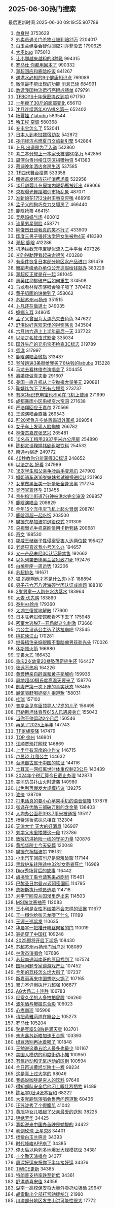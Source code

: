## 2025-06-30热门搜索 
最后更新时间 2025-06-30 09:19:55.907789 
1. [单身税](https://s.weibo.com/weibo?q=%E5%8D%95%E8%BA%AB%E7%A8%8E&t=31&band_rank=1&Refer=top) 3753629
1. [外卖员遇关门杀物业被判赔21万](https://s.weibo.com/weibo?q=%23%E5%A4%96%E5%8D%96%E5%91%98%E9%81%87%E5%85%B3%E9%97%A8%E6%9D%80%E7%89%A9%E4%B8%9A%E8%A2%AB%E5%88%A4%E8%B5%9421%E4%B8%87%23&t=31&band_rank=1&Refer=top) 2204017
1. [白玉兰组委会疑似回应刘亦菲没去](https://s.weibo.com/weibo?q=%23%E7%99%BD%E7%8E%89%E5%85%B0%E7%BB%84%E5%A7%94%E4%BC%9A%E7%96%91%E4%BC%BC%E5%9B%9E%E5%BA%94%E5%88%98%E4%BA%A6%E8%8F%B2%E6%B2%A1%E5%8E%BB%23&t=31&band_rank=1&Refer=top) 1790625
1. [大麦bug](https://s.weibo.com/weibo?q=%E5%A4%A7%E9%BA%A6bug&t=31&band_rank=1&Refer=top) 1175010
1. [让小腿越来越粗的3种鞋](https://s.weibo.com/weibo?q=%23%E8%AE%A9%E5%B0%8F%E8%85%BF%E8%B6%8A%E6%9D%A5%E8%B6%8A%E7%B2%97%E7%9A%843%E7%A7%8D%E9%9E%8B%23&t=31&band_rank=2&Refer=top) 994315
1. [罗马仕 你都用回本了](https://s.weibo.com/weibo?q=%E7%BD%97%E9%A9%AC%E4%BB%95%20%E4%BD%A0%E9%83%BD%E7%94%A8%E5%9B%9E%E6%9C%AC%E4%BA%86&t=31&band_rank=2&Refer=top) 990332
1. [邓超回应和鹿晗吃饭](https://s.weibo.com/weibo?q=%23%E9%82%93%E8%B6%85%E5%9B%9E%E5%BA%94%E5%92%8C%E9%B9%BF%E6%99%97%E5%90%83%E9%A5%AD%23&t=31&band_rank=2&Refer=top) 841267
1. [遇洪水必知的9个健康知识点](https://s.weibo.com/weibo?q=%23%E9%81%87%E6%B4%AA%E6%B0%B4%E5%BF%85%E7%9F%A5%E7%9A%849%E4%B8%AA%E5%81%A5%E5%BA%B7%E7%9F%A5%E8%AF%86%E7%82%B9%23&t=31&band_rank=3&Refer=top) 769089
1. [微信最不能出现的功能 消息已读](https://s.weibo.com/weibo?q=%E5%BE%AE%E4%BF%A1%E6%9C%80%E4%B8%8D%E8%83%BD%E5%87%BA%E7%8E%B0%E7%9A%84%E5%8A%9F%E8%83%BD%20%E6%B6%88%E6%81%AF%E5%B7%B2%E8%AF%BB&t=31&band_rank=4&Refer=top) 684991
1. [数读我国物流运行亮眼成绩单](https://s.weibo.com/weibo?q=%23%E6%95%B0%E8%AF%BB%E6%88%91%E5%9B%BD%E7%89%A9%E6%B5%81%E8%BF%90%E8%A1%8C%E4%BA%AE%E7%9C%BC%E6%88%90%E7%BB%A9%E5%8D%95%23&t=31&band_rank=3&Refer=top) 679791
1. [TFBOYS十年保密协议到期](https://s.weibo.com/weibo?q=TFBOYS%E5%8D%81%E5%B9%B4%E4%BF%9D%E5%AF%86%E5%8D%8F%E8%AE%AE%E5%88%B0%E6%9C%9F&t=31&band_rank=4&Refer=top) 671750
1. [一年瘦了30斤的面部变化](https://s.weibo.com/weibo?q=%E4%B8%80%E5%B9%B4%E7%98%A6%E4%BA%8630%E6%96%A4%E7%9A%84%E9%9D%A2%E9%83%A8%E5%8F%98%E5%8C%96&t=31&band_rank=5&Refer=top) 656113
1. [沈月连续两年AYA排名第一](https://s.weibo.com/weibo?q=%E6%B2%88%E6%9C%88%E8%BF%9E%E7%BB%AD%E4%B8%A4%E5%B9%B4AYA%E6%8E%92%E5%90%8D%E7%AC%AC%E4%B8%80&t=31&band_rank=5&Refer=top) 652402
1. [杨幂挂了labubu](https://s.weibo.com/weibo?q=%23%E6%9D%A8%E5%B9%82%E6%8C%82%E4%BA%86labubu%23&t=31&band_rank=7&Refer=top) 583544
1. [哈工程 空调](https://s.weibo.com/weibo?q=%E5%93%88%E5%B7%A5%E7%A8%8B%20%E7%A9%BA%E8%B0%83&t=31&band_rank=6&Refer=top) 580368
1. [充电宝怎么了](https://s.weibo.com/weibo?q=%23%E5%85%85%E7%94%B5%E5%AE%9D%E6%80%8E%E4%B9%88%E4%BA%86%23&t=31&band_rank=8&Refer=top) 552041
1. [日本人到老挝嫖宿幼女](https://s.weibo.com/weibo?q=%E6%97%A5%E6%9C%AC%E4%BA%BA%E5%88%B0%E8%80%81%E6%8C%9D%E5%AB%96%E5%AE%BF%E5%B9%BC%E5%A5%B3&t=31&band_rank=2&Refer=top) 542872
1. [夜间经济点燃夏日文旅新引擎](https://s.weibo.com/weibo?q=%23%E5%A4%9C%E9%97%B4%E7%BB%8F%E6%B5%8E%E7%82%B9%E7%87%83%E5%A4%8F%E6%97%A5%E6%96%87%E6%97%85%E6%96%B0%E5%BC%95%E6%93%8E%23&t=31&band_rank=3&Refer=top) 542864
1. [卜凡 出道是为了入道](https://s.weibo.com/weibo?q=%E5%8D%9C%E5%87%A1%20%E5%87%BA%E9%81%93%E6%98%AF%E4%B8%BA%E4%BA%86%E5%85%A5%E9%81%93&t=31&band_rank=4&Refer=top) 542860
1. [考二本分想上一本家长被骗80多万](https://s.weibo.com/weibo?q=%23%E8%80%83%E4%BA%8C%E6%9C%AC%E5%88%86%E6%83%B3%E4%B8%8A%E4%B8%80%E6%9C%AC%E5%AE%B6%E9%95%BF%E8%A2%AB%E9%AA%9780%E5%A4%9A%E4%B8%87%23&t=31&band_rank=5&Refer=top) 542856
1. [周深向贵州榕江灾区捐赠物资](https://s.weibo.com/weibo?q=%23%E5%91%A8%E6%B7%B1%E5%90%91%E8%B4%B5%E5%B7%9E%E6%A6%95%E6%B1%9F%E7%81%BE%E5%8C%BA%E6%8D%90%E8%B5%A0%E7%89%A9%E8%B5%84%23&t=31&band_rank=9&Refer=top) 541383
1. [蔡澜晚年酒店套房生活](https://s.weibo.com/weibo?q=%E8%94%A1%E6%BE%9C%E6%99%9A%E5%B9%B4%E9%85%92%E5%BA%97%E5%A5%97%E6%88%BF%E7%94%9F%E6%B4%BB&t=31&band_rank=7&Refer=top) 537585
1. [TF四代舞台投票](https://s.weibo.com/weibo?q=TF%E5%9B%9B%E4%BB%A3%E8%88%9E%E5%8F%B0%E6%8A%95%E7%A5%A8&t=31&band_rank=8&Refer=top) 533358
1. [解锁首发经济花样消费场景](https://s.weibo.com/weibo?q=%23%E8%A7%A3%E9%94%81%E9%A6%96%E5%8F%91%E7%BB%8F%E6%B5%8E%E8%8A%B1%E6%A0%B7%E6%B6%88%E8%B4%B9%E5%9C%BA%E6%99%AF%23&t=31&band_rank=3&Refer=top) 522956
1. [10月龄婴儿在展馆内喝奶瓶被赶出](https://s.weibo.com/weibo?q=%2310%E6%9C%88%E9%BE%84%E5%A9%B4%E5%84%BF%E5%9C%A8%E5%B1%95%E9%A6%86%E5%86%85%E5%96%9D%E5%A5%B6%E7%93%B6%E8%A2%AB%E8%B5%B6%E5%87%BA%23&t=31&band_rank=5&Refer=top) 499066
1. [央视曝光舞蹈培训市场乱象](https://s.weibo.com/weibo?q=%23%E5%A4%AE%E8%A7%86%E6%9B%9D%E5%85%89%E8%88%9E%E8%B9%88%E5%9F%B9%E8%AE%AD%E5%B8%82%E5%9C%BA%E4%B9%B1%E8%B1%A1%23&t=31&band_rank=10&Refer=top) 487071
1. [准新娘花1万2注射丰唇变歪嘴](https://s.weibo.com/weibo?q=%23%E5%87%86%E6%96%B0%E5%A8%98%E8%8A%B11%E4%B8%872%E6%B3%A8%E5%B0%84%E4%B8%B0%E5%94%87%E5%8F%98%E6%AD%AA%E5%98%B4%23&t=31&band_rank=10&Refer=top) 468919
1. [孟子义的狗巧克力又塌房了](https://s.weibo.com/weibo?q=%23%E5%AD%9F%E5%AD%90%E4%B9%89%E7%9A%84%E7%8B%97%E5%B7%A7%E5%85%8B%E5%8A%9B%E5%8F%88%E5%A1%8C%E6%88%BF%E4%BA%86%23&t=31&band_rank=11&Refer=top) 466440
1. [鹿晗抢票](https://s.weibo.com/weibo?q=%E9%B9%BF%E6%99%97%E6%8A%A2%E7%A5%A8&t=31&band_rank=12&Refer=top) 464151
1. [吴磊妈妈气场](https://s.weibo.com/weibo?q=%E5%90%B4%E7%A3%8A%E5%A6%88%E5%A6%88%E6%B0%94%E5%9C%BA&t=31&band_rank=13&Refer=top) 460012
1. [流量男星侧脸](https://s.weibo.com/weibo?q=%23%E6%B5%81%E9%87%8F%E7%94%B7%E6%98%9F%E4%BE%A7%E8%84%B8%23&t=31&band_rank=14&Refer=top) 458771
1. [柳俊烈丑谈我真的笑不行了](https://s.weibo.com/weibo?q=%23%E6%9F%B3%E4%BF%8A%E7%83%88%E4%B8%91%E8%B0%88%E6%88%91%E7%9C%9F%E7%9A%84%E7%AC%91%E4%B8%8D%E8%A1%8C%E4%BA%86%23&t=31&band_rank=12&Refer=top) 433909
1. [印度三男子强奸法学院女生被拘4天](https://s.weibo.com/weibo?q=%23%E5%8D%B0%E5%BA%A6%E4%B8%89%E7%94%B7%E5%AD%90%E5%BC%BA%E5%A5%B8%E6%B3%95%E5%AD%A6%E9%99%A2%E5%A5%B3%E7%94%9F%E8%A2%AB%E6%8B%984%E5%A4%A9%23&t=31&band_rank=13&Refer=top) 418390
1. [邓超 鹿晗](https://s.weibo.com/weibo?q=%E9%82%93%E8%B6%85%20%E9%B9%BF%E6%99%97&t=31&band_rank=7&Refer=top) 412286
1. [机场拦截充电宝疑似流入二手平台](https://s.weibo.com/weibo?q=%23%E6%9C%BA%E5%9C%BA%E6%8B%A6%E6%88%AA%E5%85%85%E7%94%B5%E5%AE%9D%E7%96%91%E4%BC%BC%E6%B5%81%E5%85%A5%E4%BA%8C%E6%89%8B%E5%B9%B3%E5%8F%B0%23&t=31&band_rank=8&Refer=top) 407326
1. [李昀锐助理看起来命很苦](https://s.weibo.com/weibo?q=%E6%9D%8E%E6%98%80%E9%94%90%E5%8A%A9%E7%90%86%E7%9C%8B%E8%B5%B7%E6%9D%A5%E5%91%BD%E5%BE%88%E8%8B%A6&t=31&band_rank=9&Refer=top) 403280
1. [有条件恢复日本部分地区水产品进口](https://s.weibo.com/weibo?q=%23%E6%9C%89%E6%9D%A1%E4%BB%B6%E6%81%A2%E5%A4%8D%E6%97%A5%E6%9C%AC%E9%83%A8%E5%88%86%E5%9C%B0%E5%8C%BA%E6%B0%B4%E4%BA%A7%E5%93%81%E8%BF%9B%E5%8F%A3%23&t=31&band_rank=14&Refer=top) 391479
1. [舞蹈考级承办单位公开造假给钱就办](https://s.weibo.com/weibo?q=%23%E8%88%9E%E8%B9%88%E8%80%83%E7%BA%A7%E6%89%BF%E5%8A%9E%E5%8D%95%E4%BD%8D%E5%85%AC%E5%BC%80%E9%80%A0%E5%81%87%E7%BB%99%E9%92%B1%E5%B0%B1%E5%8A%9E%23&t=31&band_rank=15&Refer=top) 383229
1. [邓超反正就是在一起](https://s.weibo.com/weibo?q=%23%E9%82%93%E8%B6%85%E5%8F%8D%E6%AD%A3%E5%B0%B1%E6%98%AF%E5%9C%A8%E4%B8%80%E8%B5%B7%23&t=31&band_rank=1&Refer=top) 381045
1. [惠英红抑郁破产后如何重生](https://s.weibo.com/weibo?q=%23%E6%83%A0%E8%8B%B1%E7%BA%A2%E6%8A%91%E9%83%81%E7%A0%B4%E4%BA%A7%E5%90%8E%E5%A6%82%E4%BD%95%E9%87%8D%E7%94%9F%23&t=31&band_rank=17&Refer=top) 374508
1. [马龙看林俊杰演唱会嗓子哑了](https://s.weibo.com/weibo?q=%23%E9%A9%AC%E9%BE%99%E7%9C%8B%E6%9E%97%E4%BF%8A%E6%9D%B0%E6%BC%94%E5%94%B1%E4%BC%9A%E5%97%93%E5%AD%90%E5%93%91%E4%BA%86%23&t=31&band_rank=18&Refer=top) 370402
1. [黄子韬画的饼做到了](https://s.weibo.com/weibo?q=%E9%BB%84%E5%AD%90%E9%9F%AC%E7%94%BB%E7%9A%84%E9%A5%BC%E5%81%9A%E5%88%B0%E4%BA%86&t=31&band_rank=10&Refer=top) 358062
1. [苏超苏州vs扬州](https://s.weibo.com/weibo?q=%23%E8%8B%8F%E8%B6%85%E8%8B%8F%E5%B7%9Evs%E6%89%AC%E5%B7%9E%23&t=31&band_rank=15&Refer=top) 351515
1. [卜凡还在做道士](https://s.weibo.com/weibo?q=%23%E5%8D%9C%E5%87%A1%E8%BF%98%E5%9C%A8%E5%81%9A%E9%81%93%E5%A3%AB%23&t=31&band_rank=16&Refer=top) 349035
1. [蟑螂入耳](https://s.weibo.com/weibo?q=%E8%9F%91%E8%9E%82%E5%85%A5%E8%80%B3&t=31&band_rank=11&Refer=top) 348615
1. [孟子义曾因为太漂亮失去角色](https://s.weibo.com/weibo?q=%23%E5%AD%9F%E5%AD%90%E4%B9%89%E6%9B%BE%E5%9B%A0%E4%B8%BA%E5%A4%AA%E6%BC%82%E4%BA%AE%E5%A4%B1%E5%8E%BB%E8%A7%92%E8%89%B2%23&t=31&band_rank=7&Refer=top) 347622
1. [舒淇说好喜欢宋佳的得奖感言](https://s.weibo.com/weibo?q=%23%E8%88%92%E6%B7%87%E8%AF%B4%E5%A5%BD%E5%96%9C%E6%AC%A2%E5%AE%8B%E4%BD%B3%E7%9A%84%E5%BE%97%E5%A5%96%E6%84%9F%E8%A8%80%23&t=31&band_rank=8&Refer=top) 343504
1. [六月初六遇上上半年最后一天](https://s.weibo.com/weibo?q=%23%E5%85%AD%E6%9C%88%E5%88%9D%E5%85%AD%E9%81%87%E4%B8%8A%E4%B8%8A%E5%8D%8A%E5%B9%B4%E6%9C%80%E5%90%8E%E4%B8%80%E5%A4%A9%23&t=31&band_rank=9&Refer=top) 337722
1. [以法之名蛀虫式影帝](https://s.weibo.com/weibo?q=%E4%BB%A5%E6%B3%95%E4%B9%8B%E5%90%8D%E8%9B%80%E8%99%AB%E5%BC%8F%E5%BD%B1%E5%B8%9D&t=31&band_rank=19&Refer=top) 335034
1. [国外生产的充电宝不检查3C标志](https://s.weibo.com/weibo?q=%23%E5%9B%BD%E5%A4%96%E7%94%9F%E4%BA%A7%E7%9A%84%E5%85%85%E7%94%B5%E5%AE%9D%E4%B8%8D%E6%A3%80%E6%9F%A53C%E6%A0%87%E5%BF%97%23&t=31&band_rank=10&Refer=top) 319789
1. [师洋](https://s.weibo.com/weibo?q=%E5%B8%88%E6%B4%8B&t=31&band_rank=11&Refer=top) 317997
1. [鹿晗演唱会微指](https://s.weibo.com/weibo?q=%23%E9%B9%BF%E6%99%97%E6%BC%94%E5%94%B1%E4%BC%9A%E5%BE%AE%E6%8C%87%23&t=31&band_rank=20&Refer=top) 313487
1. [爷爷跑遍3条街给我买了8块钱的labubu](https://s.weibo.com/weibo?q=%E7%88%B7%E7%88%B7%E8%B7%91%E9%81%8D3%E6%9D%A1%E8%A1%97%E7%BB%99%E6%88%91%E4%B9%B0%E4%BA%868%E5%9D%97%E9%92%B1%E7%9A%84labubu&t=31&band_rank=12&Refer=top) 313228
1. [马龙去看林俊杰演唱会了](https://s.weibo.com/weibo?q=%23%E9%A9%AC%E9%BE%99%E5%8E%BB%E7%9C%8B%E6%9E%97%E4%BF%8A%E6%9D%B0%E6%BC%94%E5%94%B1%E4%BC%9A%E4%BA%86%23&t=31&band_rank=17&Refer=top) 304455
1. [离婚夜做真夫妻](https://s.weibo.com/weibo?q=%E7%A6%BB%E5%A9%9A%E5%A4%9C%E5%81%9A%E7%9C%9F%E5%A4%AB%E5%A6%BB&t=31&band_rank=12&Refer=top) 291607
1. [美国一直升机从上空抛撒大量美元](https://s.weibo.com/weibo?q=%23%E7%BE%8E%E5%9B%BD%E4%B8%80%E7%9B%B4%E5%8D%87%E6%9C%BA%E4%BB%8E%E4%B8%8A%E7%A9%BA%E6%8A%9B%E6%92%92%E5%A4%A7%E9%87%8F%E7%BE%8E%E5%85%83%23&t=31&band_rank=13&Refer=top) 290891
1. [鞠婧祎包下了所有应援费](https://s.weibo.com/weibo?q=%23%E9%9E%A0%E5%A9%A7%E7%A5%8E%E5%8C%85%E4%B8%8B%E4%BA%86%E6%89%80%E6%9C%89%E5%BA%94%E6%8F%B4%E8%B4%B9%23&t=31&band_rank=14&Refer=top) 273737
1. [有3C标识充电宝也不可在飞机上使用](https://s.weibo.com/weibo?q=%23%E6%9C%893C%E6%A0%87%E8%AF%86%E5%85%85%E7%94%B5%E5%AE%9D%E4%B9%9F%E4%B8%8D%E5%8F%AF%E5%9C%A8%E9%A3%9E%E6%9C%BA%E4%B8%8A%E4%BD%BF%E7%94%A8%23&t=31&band_rank=15&Refer=top) 271999
1. [成都暴雨小区电梯变水帘洞](https://s.weibo.com/weibo?q=%23%E6%88%90%E9%83%BD%E6%9A%B4%E9%9B%A8%E5%B0%8F%E5%8C%BA%E7%94%B5%E6%A2%AF%E5%8F%98%E6%B0%B4%E5%B8%98%E6%B4%9E%23&t=31&band_rank=16&Refer=top) 271638
1. [严浩翔回应王嘉尔](https://s.weibo.com/weibo?q=%23%E4%B8%A5%E6%B5%A9%E7%BF%94%E5%9B%9E%E5%BA%94%E7%8E%8B%E5%98%89%E5%B0%94%23&t=31&band_rank=17&Refer=top) 270566
1. [王源演唱会直播](https://s.weibo.com/weibo?q=%E7%8E%8B%E6%BA%90%E6%BC%94%E5%94%B1%E4%BC%9A%E7%9B%B4%E6%92%AD&t=31&band_rank=19&Refer=top) 269543
1. [歼20紧急升空处置逼退外军机](https://s.weibo.com/weibo?q=%23%E6%AD%BC20%E7%B4%A7%E6%80%A5%E5%8D%87%E7%A9%BA%E5%A4%84%E7%BD%AE%E9%80%BC%E9%80%80%E5%A4%96%E5%86%9B%E6%9C%BA%23&t=31&band_rank=15&Refer=top) 269054
1. [女子车上发现人脸蜘蛛](https://s.weibo.com/weibo?q=%23%E5%A5%B3%E5%AD%90%E8%BD%A6%E4%B8%8A%E5%8F%91%E7%8E%B0%E4%BA%BA%E8%84%B8%E8%9C%98%E8%9B%9B%23&t=31&band_rank=21&Refer=top) 266782
1. [林俊杰嘉宾张艺兴](https://s.weibo.com/weibo?q=%23%E6%9E%97%E4%BF%8A%E6%9D%B0%E5%98%89%E5%AE%BE%E5%BC%A0%E8%89%BA%E5%85%B4%23&t=31&band_rank=23&Refer=top) 265481
1. [10名员工租用3937平米办公用房](https://s.weibo.com/weibo?q=%2310%E5%90%8D%E5%91%98%E5%B7%A5%E7%A7%9F%E7%94%A83937%E5%B9%B3%E7%B1%B3%E5%8A%9E%E5%85%AC%E7%94%A8%E6%88%BF%23&t=31&band_rank=18&Refer=top) 254890
1. [陈都灵请鞠婧祎剧组喝饮料](https://s.weibo.com/weibo?q=%E9%99%88%E9%83%BD%E7%81%B5%E8%AF%B7%E9%9E%A0%E5%A9%A7%E7%A5%8E%E5%89%A7%E7%BB%84%E5%96%9D%E9%A5%AE%E6%96%99&t=31&band_rank=19&Refer=top) 254532
1. [南通vs宿迁](https://s.weibo.com/weibo?q=%E5%8D%97%E9%80%9Avs%E5%AE%BF%E8%BF%81&t=31&band_rank=20&Refer=top) 249772
1. [40秒教你分辨真假3C标识](https://s.weibo.com/weibo?q=%2340%E7%A7%92%E6%95%99%E4%BD%A0%E5%88%86%E8%BE%A8%E7%9C%9F%E5%81%873C%E6%A0%87%E8%AF%86%23&t=31&band_rank=22&Refer=top) 248652
1. [以法之名 好看](https://s.weibo.com/weibo?q=%E4%BB%A5%E6%B3%95%E4%B9%8B%E5%90%8D%20%E5%A5%BD%E7%9C%8B&t=31&band_rank=24&Refer=top) 247989
1. [16岁学生和父亲争吵后手变鸡爪](https://s.weibo.com/weibo?q=%2316%E5%B2%81%E5%AD%A6%E7%94%9F%E5%92%8C%E7%88%B6%E4%BA%B2%E4%BA%89%E5%90%B5%E5%90%8E%E6%89%8B%E5%8F%98%E9%B8%A1%E7%88%AA%23&t=31&band_rank=23&Refer=top) 247902
1. [姐姐骑车送16岁妹妹考试被撞进ICU](https://s.weibo.com/weibo?q=%23%E5%A7%90%E5%A7%90%E9%AA%91%E8%BD%A6%E9%80%8116%E5%B2%81%E5%A6%B9%E5%A6%B9%E8%80%83%E8%AF%95%E8%A2%AB%E6%92%9E%E8%BF%9BICU%23&t=31&band_rank=25&Refer=top) 231962
1. [女孩做黑医美一针晕厥全身发黑](https://s.weibo.com/weibo?q=%23%E5%A5%B3%E5%AD%A9%E5%81%9A%E9%BB%91%E5%8C%BB%E7%BE%8E%E4%B8%80%E9%92%88%E6%99%95%E5%8E%A5%E5%85%A8%E8%BA%AB%E5%8F%91%E9%BB%91%23&t=31&band_rank=20&Refer=top) 217274
1. [吴沛官宣怀孕](https://s.weibo.com/weibo?q=%23%E5%90%B4%E6%B2%9B%E5%AE%98%E5%AE%A3%E6%80%80%E5%AD%95%23&t=31&band_rank=24&Refer=top) 213455
1. [贵州榕江街道7分钟被洪水完全淹没](https://s.weibo.com/weibo?q=%23%E8%B4%B5%E5%B7%9E%E6%A6%95%E6%B1%9F%E8%A1%97%E9%81%937%E5%88%86%E9%92%9F%E8%A2%AB%E6%B4%AA%E6%B0%B4%E5%AE%8C%E5%85%A8%E6%B7%B9%E6%B2%A1%23&t=31&band_rank=21&Refer=top) 209857
1. [鹿晗演唱会](https://s.weibo.com/weibo?q=%E9%B9%BF%E6%99%97%E6%BC%94%E5%94%B1%E4%BC%9A&t=31&band_rank=22&Refer=top) 209829
1. [今年15个充电宝飞机上起火冒烟](https://s.weibo.com/weibo?q=%23%E4%BB%8A%E5%B9%B415%E4%B8%AA%E5%85%85%E7%94%B5%E5%AE%9D%E9%A3%9E%E6%9C%BA%E4%B8%8A%E8%B5%B7%E7%81%AB%E5%86%92%E7%83%9F%23&t=31&band_rank=27&Refer=top) 208761
1. [鹿晗邓超一起吃饭](https://s.weibo.com/weibo?q=%23%E9%B9%BF%E6%99%97%E9%82%93%E8%B6%85%E4%B8%80%E8%B5%B7%E5%90%83%E9%A5%AD%23&t=31&band_rank=18&Refer=top) 203500
1. [樊振东参加波尔退役仪式](https://s.weibo.com/weibo?q=%23%E6%A8%8A%E6%8C%AF%E4%B8%9C%E5%8F%82%E5%8A%A0%E6%B3%A2%E5%B0%94%E9%80%80%E5%BD%B9%E4%BB%AA%E5%BC%8F%23&t=31&band_rank=23&Refer=top) 201309
1. [央视曝光手机盗刷信用卡新套路](https://s.weibo.com/weibo?q=%23%E5%A4%AE%E8%A7%86%E6%9B%9D%E5%85%89%E6%89%8B%E6%9C%BA%E7%9B%97%E5%88%B7%E4%BF%A1%E7%94%A8%E5%8D%A1%E6%96%B0%E5%A5%97%E8%B7%AF%23&t=31&band_rank=25&Refer=top) 200681
1. [奇文](https://s.weibo.com/weibo?q=%E5%A5%87%E6%96%87&t=31&band_rank=26&Refer=top) 198530
1. [挪威王储继子性侵案受害人达两位数](https://s.weibo.com/weibo?q=%23%E6%8C%AA%E5%A8%81%E7%8E%8B%E5%82%A8%E7%BB%A7%E5%AD%90%E6%80%A7%E4%BE%B5%E6%A1%88%E5%8F%97%E5%AE%B3%E4%BA%BA%E8%BE%BE%E4%B8%A4%E4%BD%8D%E6%95%B0%23&t=31&band_rank=29&Refer=top) 195427
1. [老婆只喜欢我小号怎么办](https://s.weibo.com/weibo?q=%E8%80%81%E5%A9%86%E5%8F%AA%E5%96%9C%E6%AC%A2%E6%88%91%E5%B0%8F%E5%8F%B7%E6%80%8E%E4%B9%88%E5%8A%9E&t=31&band_rank=38&Refer=top) 194657
1. [又一产品未经3C认证将禁售](https://s.weibo.com/weibo?q=%23%E5%8F%88%E4%B8%80%E4%BA%A7%E5%93%81%E6%9C%AA%E7%BB%8F3C%E8%AE%A4%E8%AF%81%E5%B0%86%E7%A6%81%E5%94%AE%23&t=31&band_rank=30&Refer=top) 192662
1. [以色列袭击德黑兰监狱致71死](https://s.weibo.com/weibo?q=%23%E4%BB%A5%E8%89%B2%E5%88%97%E8%A2%AD%E5%87%BB%E5%BE%B7%E9%BB%91%E5%85%B0%E7%9B%91%E7%8B%B1%E8%87%B471%E6%AD%BB%23&t=31&band_rank=37&Refer=top) 192476
1. [白桃星座一周运势](https://s.weibo.com/weibo?q=%E7%99%BD%E6%A1%83%E6%98%9F%E5%BA%A7%E4%B8%80%E5%91%A8%E8%BF%90%E5%8A%BF&t=31&band_rank=31&Refer=top) 192206
1. [苏超排名](https://s.weibo.com/weibo?q=%E8%8B%8F%E8%B6%85%E6%8E%92%E5%90%8D&t=31&band_rank=32&Refer=top) 191671
1. [猫 妈咪啊他才不是什么穷小子](https://s.weibo.com/weibo?q=%E7%8C%AB%20%E5%A6%88%E5%92%AA%E5%95%8A%E4%BB%96%E6%89%8D%E4%B8%8D%E6%98%AF%E4%BB%80%E4%B9%88%E7%A9%B7%E5%B0%8F%E5%AD%90&t=31&band_rank=24&Refer=top) 188894
1. [男子花六万八读海硕学历认证成难题](https://s.weibo.com/weibo?q=%23%E7%94%B7%E5%AD%90%E8%8A%B1%E5%85%AD%E4%B8%87%E5%85%AB%E8%AF%BB%E6%B5%B7%E7%A1%95%E5%AD%A6%E5%8E%86%E8%AE%A4%E8%AF%81%E6%88%90%E9%9A%BE%E9%A2%98%23&t=31&band_rank=33&Refer=top) 188310
1. [2岁男童一人趴在水边落水](https://s.weibo.com/weibo?q=%232%E5%B2%81%E7%94%B7%E7%AB%A5%E4%B8%80%E4%BA%BA%E8%B6%B4%E5%9C%A8%E6%B0%B4%E8%BE%B9%E8%90%BD%E6%B0%B4%23&t=31&band_rank=25&Refer=top) 183964
1. [大麦 优先购](https://s.weibo.com/weibo?q=%E5%A4%A7%E9%BA%A6%20%E4%BC%98%E5%85%88%E8%B4%AD&t=31&band_rank=28&Refer=top) 183860
1. [泰州vs徐州](https://s.weibo.com/weibo?q=%E6%B3%B0%E5%B7%9Evs%E5%BE%90%E5%B7%9E&t=31&band_rank=29&Refer=top) 179360
1. [太湖三傻就地解散](https://s.weibo.com/weibo?q=%23%E5%A4%AA%E6%B9%96%E4%B8%89%E5%82%BB%E5%B0%B1%E5%9C%B0%E8%A7%A3%E6%95%A3%23&t=31&band_rank=35&Refer=top) 177600
1. [日本驻老挝使馆都看不下去了](https://s.weibo.com/weibo?q=%23%E6%97%A5%E6%9C%AC%E9%A9%BB%E8%80%81%E6%8C%9D%E4%BD%BF%E9%A6%86%E9%83%BD%E7%9C%8B%E4%B8%8D%E4%B8%8B%E5%8E%BB%E4%BA%86%23&t=31&band_rank=30&Refer=top) 175948
1. [密室大逃脱7一开场就这么刺激](https://s.weibo.com/weibo?q=%E5%AF%86%E5%AE%A4%E5%A4%A7%E9%80%83%E8%84%B17%E4%B8%80%E5%BC%80%E5%9C%BA%E5%B0%B1%E8%BF%99%E4%B9%88%E5%88%BA%E6%BF%80&t=31&band_rank=31&Refer=top) 173660
1. [六公主没选公主选了达拉崩吧](https://s.weibo.com/weibo?q=%E5%85%AD%E5%85%AC%E4%B8%BB%E6%B2%A1%E9%80%89%E5%85%AC%E4%B8%BB%E9%80%89%E4%BA%86%E8%BE%BE%E6%8B%89%E5%B4%A9%E5%90%A7&t=31&band_rank=26&Refer=top) 173545
1. [桃花映江山](https://s.weibo.com/weibo?q=%E6%A1%83%E8%8A%B1%E6%98%A0%E6%B1%9F%E5%B1%B1&t=31&band_rank=36&Refer=top) 170281
1. [继母捂住亲妈眼睛不看脑瘤男孩剃光头](https://s.weibo.com/weibo?q=%23%E7%BB%A7%E6%AF%8D%E6%8D%82%E4%BD%8F%E4%BA%B2%E5%A6%88%E7%9C%BC%E7%9D%9B%E4%B8%8D%E7%9C%8B%E8%84%91%E7%98%A4%E7%94%B7%E5%AD%A9%E5%89%83%E5%85%89%E5%A4%B4%23&t=31&band_rank=27&Refer=top) 170026
1. [休斯顿火箭](https://s.weibo.com/weibo?q=%23%E4%BC%91%E6%96%AF%E9%A1%BF%E7%81%AB%E7%AE%AD%23&t=31&band_rank=22&Refer=top) 166980
1. [无畏太乙](https://s.weibo.com/weibo?q=%E6%97%A0%E7%95%8F%E5%A4%AA%E4%B9%99&t=31&band_rank=32&Refer=top) 166432
1. [重庆2岁幼童20楼坠落奇迹生还](https://s.weibo.com/weibo?q=%23%E9%87%8D%E5%BA%862%E5%B2%81%E5%B9%BC%E7%AB%A520%E6%A5%BC%E5%9D%A0%E8%90%BD%E5%A5%87%E8%BF%B9%E7%94%9F%E8%BF%98%23&t=31&band_rank=28&Refer=top) 164437
1. [张远不热吗](https://s.weibo.com/weibo?q=%E5%BC%A0%E8%BF%9C%E4%B8%8D%E7%83%AD%E5%90%97&t=31&band_rank=33&Refer=top) 164226
1. [黄誉博亲自辟谣和黄子韬解约](https://s.weibo.com/weibo?q=%E9%BB%84%E8%AA%89%E5%8D%9A%E4%BA%B2%E8%87%AA%E8%BE%9F%E8%B0%A3%E5%92%8C%E9%BB%84%E5%AD%90%E9%9F%AC%E8%A7%A3%E7%BA%A6&t=31&band_rank=34&Refer=top) 159936
1. [局地超40摄氏度高温天要来了](https://s.weibo.com/weibo?q=%23%E5%B1%80%E5%9C%B0%E8%B6%8540%E6%91%84%E6%B0%8F%E5%BA%A6%E9%AB%98%E6%B8%A9%E5%A4%A9%E8%A6%81%E6%9D%A5%E4%BA%86%23&t=31&band_rank=23&Refer=top) 158776
1. [剖腹产第一次下床的真实状态](https://s.weibo.com/weibo?q=%E5%89%96%E8%85%B9%E4%BA%A7%E7%AC%AC%E4%B8%80%E6%AC%A1%E4%B8%8B%E5%BA%8A%E7%9A%84%E7%9C%9F%E5%AE%9E%E7%8A%B6%E6%80%81&t=31&band_rank=24&Refer=top) 158485
1. [展馆驱赶喝奶婴儿拒道歉](https://s.weibo.com/weibo?q=%E5%B1%95%E9%A6%86%E9%A9%B1%E8%B5%B6%E5%96%9D%E5%A5%B6%E5%A9%B4%E5%84%BF%E6%8B%92%E9%81%93%E6%AD%89&t=31&band_rank=25&Refer=top) 158031
1. [桂瑞](https://s.weibo.com/weibo?q=%E6%A1%82%E7%91%9E&t=31&band_rank=35&Refer=top) 157102
1. [普京会见车臣领导人17岁的儿子](https://s.weibo.com/weibo?q=%23%E6%99%AE%E4%BA%AC%E4%BC%9A%E8%A7%81%E8%BD%A6%E8%87%A3%E9%A2%86%E5%AF%BC%E4%BA%BA17%E5%B2%81%E7%9A%84%E5%84%BF%E5%AD%90%23&t=31&band_rank=29&Refer=top) 156495
1. [巴勒斯坦体育界615人已遇袭身亡](https://s.weibo.com/weibo?q=%23%E5%B7%B4%E5%8B%92%E6%96%AF%E5%9D%A6%E4%BD%93%E8%82%B2%E7%95%8C615%E4%BA%BA%E5%B7%B2%E9%81%87%E8%A2%AD%E8%BA%AB%E4%BA%A1%23&t=31&band_rank=30&Refer=top) 155043
1. [当你不停运动2个月后](https://s.weibo.com/weibo?q=%E5%BD%93%E4%BD%A0%E4%B8%8D%E5%81%9C%E8%BF%90%E5%8A%A82%E4%B8%AA%E6%9C%88%E5%90%8E&t=31&band_rank=31&Refer=top) 150546
1. [再见了2025上半年](https://s.weibo.com/weibo?q=%23%E5%86%8D%E8%A7%81%E4%BA%862025%E4%B8%8A%E5%8D%8A%E5%B9%B4%23&t=31&band_rank=28&Refer=top) 147743
1. [TF家族空降](https://s.weibo.com/weibo?q=TF%E5%AE%B6%E6%97%8F%E7%A9%BA%E9%99%8D&t=31&band_rank=36&Refer=top) 147479
1. [TOP 徐州](https://s.weibo.com/weibo?q=TOP%20%E5%BE%90%E5%B7%9E&t=31&band_rank=32&Refer=top) 146901
1. [汪顺贾玲打网球](https://s.weibo.com/weibo?q=%23%E6%B1%AA%E9%A1%BA%E8%B4%BE%E7%8E%B2%E6%89%93%E7%BD%91%E7%90%83%23&t=31&band_rank=37&Refer=top) 146869
1. [上半年有温度的小作文](https://s.weibo.com/weibo?q=%23%E4%B8%8A%E5%8D%8A%E5%B9%B4%E6%9C%89%E6%B8%A9%E5%BA%A6%E7%9A%84%E5%B0%8F%E4%BD%9C%E6%96%87%23&t=31&band_rank=29&Refer=top) 146715
1. [卢昱晓 红毯公主](https://s.weibo.com/weibo?q=%E5%8D%A2%E6%98%B1%E6%99%93%20%E7%BA%A2%E6%AF%AF%E5%85%AC%E4%B8%BB&t=31&band_rank=40&Refer=top) 144632
1. [台湾自古属于中国的铁证](https://s.weibo.com/weibo?q=%23%E5%8F%B0%E6%B9%BE%E8%87%AA%E5%8F%A4%E5%B1%9E%E4%BA%8E%E4%B8%AD%E5%9B%BD%E7%9A%84%E9%93%81%E8%AF%81%23&t=31&band_rank=33&Refer=top) 144116
1. [土耳其一网红离世时体重仅剩23公斤](https://s.weibo.com/weibo?q=%23%E5%9C%9F%E8%80%B3%E5%85%B6%E4%B8%80%E7%BD%91%E7%BA%A2%E7%A6%BB%E4%B8%96%E6%97%B6%E4%BD%93%E9%87%8D%E4%BB%85%E5%89%A923%E5%85%AC%E6%96%A4%23&t=31&band_rank=38&Refer=top) 143439
1. [2024年个税汇算今日截止办理](https://s.weibo.com/weibo?q=%232024%E5%B9%B4%E4%B8%AA%E7%A8%8E%E6%B1%87%E7%AE%97%E4%BB%8A%E6%97%A5%E6%88%AA%E6%AD%A2%E5%8A%9E%E7%90%86%23&t=31&band_rank=34&Refer=top) 142873
1. [美消防员扑山火时遭袭](https://s.weibo.com/weibo?q=%23%E7%BE%8E%E6%B6%88%E9%98%B2%E5%91%98%E6%89%91%E5%B1%B1%E7%81%AB%E6%97%B6%E9%81%AD%E8%A2%AD%23&t=31&band_rank=35&Refer=top) 140980
1. [以色列再爆发大规模抗议](https://s.weibo.com/weibo?q=%23%E4%BB%A5%E8%89%B2%E5%88%97%E5%86%8D%E7%88%86%E5%8F%91%E5%A4%A7%E8%A7%84%E6%A8%A1%E6%8A%97%E8%AE%AE%23&t=31&band_rank=42&Refer=top) 139275
1. [油价](https://s.weibo.com/weibo?q=%E6%B2%B9%E4%BB%B7&t=31&band_rank=36&Refer=top) 138709
1. [打电话真的要小心苹果手机的语音信箱](https://s.weibo.com/weibo?q=%E6%89%93%E7%94%B5%E8%AF%9D%E7%9C%9F%E7%9A%84%E8%A6%81%E5%B0%8F%E5%BF%83%E8%8B%B9%E6%9E%9C%E6%89%8B%E6%9C%BA%E7%9A%84%E8%AF%AD%E9%9F%B3%E4%BF%A1%E7%AE%B1&t=31&band_rank=33&Refer=top) 137878
1. [张译在优酷三部破万剧的含金量](https://s.weibo.com/weibo?q=%E5%BC%A0%E8%AF%91%E5%9C%A8%E4%BC%98%E9%85%B7%E4%B8%89%E9%83%A8%E7%A0%B4%E4%B8%87%E5%89%A7%E7%9A%84%E5%90%AB%E9%87%91%E9%87%8F&t=31&band_rank=34&Refer=top) 136403
1. [人均办公面积393.7平米被通报](https://s.weibo.com/weibo?q=%23%E4%BA%BA%E5%9D%87%E5%8A%9E%E5%85%AC%E9%9D%A2%E7%A7%AF393.7%E5%B9%B3%E7%B1%B3%E8%A2%AB%E9%80%9A%E6%8A%A5%23&t=31&band_rank=35&Refer=top) 135117
1. [杨紫淡妆浓抹总相宜](https://s.weibo.com/weibo?q=%23%E6%9D%A8%E7%B4%AB%E6%B7%A1%E5%A6%86%E6%B5%93%E6%8A%B9%E6%80%BB%E7%9B%B8%E5%AE%9C%23&t=31&band_rank=39&Refer=top) 132304
1. [天津大学 天大的好消息](https://s.weibo.com/weibo?q=%E5%A4%A9%E6%B4%A5%E5%A4%A7%E5%AD%A6%20%E5%A4%A9%E5%A4%A7%E7%9A%84%E5%A5%BD%E6%B6%88%E6%81%AF&t=31&band_rank=43&Refer=top) 126907
1. [刘学义水里搂腰这一段](https://s.weibo.com/weibo?q=%E5%88%98%E5%AD%A6%E4%B9%89%E6%B0%B4%E9%87%8C%E6%90%82%E8%85%B0%E8%BF%99%E4%B8%80%E6%AE%B5&t=31&band_rank=40&Refer=top) 123786
1. [致敬抗洪抢险一线的守护力量](https://s.weibo.com/weibo?q=%23%E8%87%B4%E6%95%AC%E6%8A%97%E6%B4%AA%E6%8A%A2%E9%99%A9%E4%B8%80%E7%BA%BF%E7%9A%84%E5%AE%88%E6%8A%A4%E5%8A%9B%E9%87%8F%23&t=31&band_rank=3&Refer=top) 120876
1. [黄旭华院士今天安葬](https://s.weibo.com/weibo?q=%23%E9%BB%84%E6%97%AD%E5%8D%8E%E9%99%A2%E5%A3%AB%E4%BB%8A%E5%A4%A9%E5%AE%89%E8%91%AC%23&t=31&band_rank=36&Refer=top) 120048
1. [樊振东祝福波尔](https://s.weibo.com/weibo?q=%23%E6%A8%8A%E6%8C%AF%E4%B8%9C%E7%A5%9D%E7%A6%8F%E6%B3%A2%E5%B0%94%23&t=31&band_rank=37&Refer=top) 118132
1. [小米汽车回应YU7是否难破窗](https://s.weibo.com/weibo?q=%23%E5%B0%8F%E7%B1%B3%E6%B1%BD%E8%BD%A6%E5%9B%9E%E5%BA%94YU7%E6%98%AF%E5%90%A6%E9%9A%BE%E7%A0%B4%E7%AA%97%23&t=31&band_rank=38&Refer=top) 117144
1. [黑救护车转院途中32岁女患者死亡](https://s.weibo.com/weibo?q=%23%E9%BB%91%E6%95%91%E6%8A%A4%E8%BD%A6%E8%BD%AC%E9%99%A2%E9%80%94%E4%B8%AD32%E5%B2%81%E5%A5%B3%E6%82%A3%E8%80%85%E6%AD%BB%E4%BA%A1%23&t=31&band_rank=50&Refer=top) 116969
1. [Dior秀场背后的故事](https://s.weibo.com/weibo?q=%23Dior%E7%A7%80%E5%9C%BA%E8%83%8C%E5%90%8E%E7%9A%84%E6%95%85%E4%BA%8B%23&t=31&band_rank=46&Refer=top) 116442
1. [虞书欣丁禹兮请客来战剧组](https://s.weibo.com/weibo?q=%23%E8%99%9E%E4%B9%A6%E6%AC%A3%E4%B8%81%E7%A6%B9%E5%85%AE%E8%AF%B7%E5%AE%A2%E6%9D%A5%E6%88%98%E5%89%A7%E7%BB%84%23&t=31&band_rank=39&Refer=top) 115461
1. [巴黎圣日尔曼vs迈阿密国际](https://s.weibo.com/weibo?q=%E5%B7%B4%E9%BB%8E%E5%9C%A3%E6%97%A5%E5%B0%94%E6%9B%BCvs%E8%BF%88%E9%98%BF%E5%AF%86%E5%9B%BD%E9%99%85&t=31&band_rank=40&Refer=top) 114795
1. [詹姆斯执行球员选项](https://s.weibo.com/weibo?q=%23%E8%A9%B9%E5%A7%86%E6%96%AF%E6%89%A7%E8%A1%8C%E7%90%83%E5%91%98%E9%80%89%E9%A1%B9%23&t=31&band_rank=41&Refer=top) 114718
1. [刘宇宁回应从国漫里走出来](https://s.weibo.com/weibo?q=%E5%88%98%E5%AE%87%E5%AE%81%E5%9B%9E%E5%BA%94%E4%BB%8E%E5%9B%BD%E6%BC%AB%E9%87%8C%E8%B5%B0%E5%87%BA%E6%9D%A5&t=31&band_rank=38&Refer=top) 114503
1. [MSI淘汰赛抽签](https://s.weibo.com/weibo?q=%23MSI%E6%B7%98%E6%B1%B0%E8%B5%9B%E6%8A%BD%E7%AD%BE%23&t=31&band_rank=42&Refer=top) 112083
1. [王小利是女性不结婚不会怎样的证据](https://s.weibo.com/weibo?q=%E7%8E%8B%E5%B0%8F%E5%88%A9%E6%98%AF%E5%A5%B3%E6%80%A7%E4%B8%8D%E7%BB%93%E5%A9%9A%E4%B8%8D%E4%BC%9A%E6%80%8E%E6%A0%B7%E7%9A%84%E8%AF%81%E6%8D%AE&t=31&band_rank=41&Refer=top) 111677
1. [王一栩你给张云龙喂了什么](https://s.weibo.com/weibo?q=%E7%8E%8B%E4%B8%80%E6%A0%A9%E4%BD%A0%E7%BB%99%E5%BC%A0%E4%BA%91%E9%BE%99%E5%96%82%E4%BA%86%E4%BB%80%E4%B9%88&t=31&band_rank=39&Refer=top) 111199
1. [王源三巡紫发](https://s.weibo.com/weibo?q=%23%E7%8E%8B%E6%BA%90%E4%B8%89%E5%B7%A1%E7%B4%AB%E5%8F%91%23&t=31&band_rank=42&Refer=top) 110635
1. [华晨宇一把推开粉丝聚餐的门](https://s.weibo.com/weibo?q=%E5%8D%8E%E6%99%A8%E5%AE%87%E4%B8%80%E6%8A%8A%E6%8E%A8%E5%BC%80%E7%B2%89%E4%B8%9D%E8%81%9A%E9%A4%90%E7%9A%84%E9%97%A8&t=31&band_rank=40&Refer=top) 110019
1. [寡姐穿了中国红](https://s.weibo.com/weibo?q=%E5%AF%A1%E5%A7%90%E7%A9%BF%E4%BA%86%E4%B8%AD%E5%9B%BD%E7%BA%A2&t=31&band_rank=48&Refer=top) 109248
1. [2025即将开启下半场](https://s.weibo.com/weibo?q=%232025%E5%8D%B3%E5%B0%86%E5%BC%80%E5%90%AF%E4%B8%8B%E5%8D%8A%E5%9C%BA%23&t=31&band_rank=43&Refer=top) 108430
1. [苏超苏州vs扬州门当户对](https://s.weibo.com/weibo?q=%23%E8%8B%8F%E8%B6%85%E8%8B%8F%E5%B7%9Evs%E6%89%AC%E5%B7%9E%E9%97%A8%E5%BD%93%E6%88%B7%E5%AF%B9%23&t=31&band_rank=43&Refer=top) 108089
1. [林俊杰演唱会](https://s.weibo.com/weibo?q=%E6%9E%97%E4%BF%8A%E6%9D%B0%E6%BC%94%E5%94%B1%E4%BC%9A&t=31&band_rank=44&Refer=top) 107686
1. [苏超南通叫南哥的原因找到了](https://s.weibo.com/weibo?q=%23%E8%8B%8F%E8%B6%85%E5%8D%97%E9%80%9A%E5%8F%AB%E5%8D%97%E5%93%A5%E7%9A%84%E5%8E%9F%E5%9B%A0%E6%89%BE%E5%88%B0%E4%BA%86%23&t=31&band_rank=45&Refer=top) 107574
1. [国际问题专家谈游戏产业](https://s.weibo.com/weibo?q=%E5%9B%BD%E9%99%85%E9%97%AE%E9%A2%98%E4%B8%93%E5%AE%B6%E8%B0%88%E6%B8%B8%E6%88%8F%E4%BA%A7%E4%B8%9A&t=31&band_rank=41&Refer=top) 107452
1. [今年的荔枝怎么烂大街了](https://s.weibo.com/weibo?q=%23%E4%BB%8A%E5%B9%B4%E7%9A%84%E8%8D%94%E6%9E%9D%E6%80%8E%E4%B9%88%E7%83%82%E5%A4%A7%E8%A1%97%E4%BA%86%23&t=31&band_rank=42&Refer=top) 107237
1. [斯嘉丽再来中国想吃火锅了](https://s.weibo.com/weibo?q=%23%E6%96%AF%E5%98%89%E4%B8%BD%E5%86%8D%E6%9D%A5%E4%B8%AD%E5%9B%BD%E6%83%B3%E5%90%83%E7%81%AB%E9%94%85%E4%BA%86%23&t=31&band_rank=44&Refer=top) 107165
1. [智力不详但执行力超强](https://s.weibo.com/weibo?q=%E6%99%BA%E5%8A%9B%E4%B8%8D%E8%AF%A6%E4%BD%86%E6%89%A7%E8%A1%8C%E5%8A%9B%E8%B6%85%E5%BC%BA&t=31&band_rank=45&Refer=top) 106877
1. [AG大场二十连胜](https://s.weibo.com/weibo?q=%23AG%E5%A4%A7%E5%9C%BA%E4%BA%8C%E5%8D%81%E8%BF%9E%E8%83%9C%23&t=31&band_rank=49&Refer=top) 106783
1. [经常久坐的人多拍拍屁股](https://s.weibo.com/weibo?q=%23%E7%BB%8F%E5%B8%B8%E4%B9%85%E5%9D%90%E7%9A%84%E4%BA%BA%E5%A4%9A%E6%8B%8D%E6%8B%8D%E5%B1%81%E8%82%A1%23&t=31&band_rank=46&Refer=top) 106260
1. [波尔晒与樊振东合影](https://s.weibo.com/weibo?q=%23%E6%B3%A2%E5%B0%94%E6%99%92%E4%B8%8E%E6%A8%8A%E6%8C%AF%E4%B8%9C%E5%90%88%E5%BD%B1%23&t=31&band_rank=47&Refer=top) 106023
1. [心疼南珩](https://s.weibo.com/weibo?q=%E5%BF%83%E7%96%BC%E5%8D%97%E7%8F%A9&t=31&band_rank=48&Refer=top) 105906
1. [请把黄雅莉焊在舞台上](https://s.weibo.com/weibo?q=%E8%AF%B7%E6%8A%8A%E9%BB%84%E9%9B%85%E8%8E%89%E7%84%8A%E5%9C%A8%E8%88%9E%E5%8F%B0%E4%B8%8A&t=31&band_rank=50&Refer=top) 105273
1. [罗马仕](https://s.weibo.com/weibo?q=%E7%BD%97%E9%A9%AC%E4%BB%95&t=31&band_rank=43&Refer=top) 105204
1. [聚是豆瓣5.8散是满天星](https://s.weibo.com/weibo?q=%23%E8%81%9A%E6%98%AF%E8%B1%86%E7%93%A35.8%E6%95%A3%E6%98%AF%E6%BB%A1%E5%A4%A9%E6%98%9F%23&t=31&band_rank=44&Refer=top) 103701
1. [朱志鑫苏新皓加速王合照](https://s.weibo.com/weibo?q=%23%E6%9C%B1%E5%BF%97%E9%91%AB%E8%8B%8F%E6%96%B0%E7%9A%93%E5%8A%A0%E9%80%9F%E7%8E%8B%E5%90%88%E7%85%A7%23&t=31&band_rank=45&Refer=top) 103393
1. [绿豆汤别再冰着喝了](https://s.weibo.com/weibo?q=%23%E7%BB%BF%E8%B1%86%E6%B1%A4%E5%88%AB%E5%86%8D%E5%86%B0%E7%9D%80%E5%96%9D%E4%BA%86%23&t=31&band_rank=46&Refer=top) 101848
1. [王勉说这季五哈人最多也最少](https://s.weibo.com/weibo?q=%E7%8E%8B%E5%8B%89%E8%AF%B4%E8%BF%99%E5%AD%A3%E4%BA%94%E5%93%88%E4%BA%BA%E6%9C%80%E5%A4%9A%E4%B9%9F%E6%9C%80%E5%B0%91&t=31&band_rank=46&Refer=top) 101167
1. [美国人模仿的印度街边小摊](https://s.weibo.com/weibo?q=%E7%BE%8E%E5%9B%BD%E4%BA%BA%E6%A8%A1%E4%BB%BF%E7%9A%84%E5%8D%B0%E5%BA%A6%E8%A1%97%E8%BE%B9%E5%B0%8F%E6%91%8A&t=31&band_rank=48&Refer=top) 100950
1. [有氧运动和无氧运动的区别](https://s.weibo.com/weibo?q=%E6%9C%89%E6%B0%A7%E8%BF%90%E5%8A%A8%E5%92%8C%E6%97%A0%E6%B0%A7%E8%BF%90%E5%8A%A8%E7%9A%84%E5%8C%BA%E5%88%AB&t=31&band_rank=49&Refer=top) 100594
1. [今日再送黄旭华院士一程](https://s.weibo.com/weibo?q=%23%E4%BB%8A%E6%97%A5%E5%86%8D%E9%80%81%E9%BB%84%E6%97%AD%E5%8D%8E%E9%99%A2%E5%A3%AB%E4%B8%80%E7%A8%8B%23&t=31&band_rank=47&Refer=top) 99234
1. [这是真上过大学的](https://s.weibo.com/weibo?q=%E8%BF%99%E6%98%AF%E7%9C%9F%E4%B8%8A%E8%BF%87%E5%A4%A7%E5%AD%A6%E7%9A%84&t=31&band_rank=48&Refer=top) 98046
1. [我妈说咖啡是穷人的饮料](https://s.weibo.com/weibo?q=%E6%88%91%E5%A6%88%E8%AF%B4%E5%92%96%E5%95%A1%E6%98%AF%E7%A9%B7%E4%BA%BA%E7%9A%84%E9%A5%AE%E6%96%99&t=31&band_rank=49&Refer=top) 97646
1. [得知部队安全后他闭上眼壮烈牺牲](https://s.weibo.com/weibo?q=%23%E5%BE%97%E7%9F%A5%E9%83%A8%E9%98%9F%E5%AE%89%E5%85%A8%E5%90%8E%E4%BB%96%E9%97%AD%E4%B8%8A%E7%9C%BC%E5%A3%AE%E7%83%88%E7%89%BA%E7%89%B2%23&t=31&band_rank=50&Refer=top) 91489
1. [陈垣宇0比4张本智和](https://s.weibo.com/weibo?q=%23%E9%99%88%E5%9E%A3%E5%AE%870%E6%AF%944%E5%BC%A0%E6%9C%AC%E6%99%BA%E5%92%8C%23&t=31&band_rank=9&Refer=top) 68222
1. [大麦就鹿晗演唱会售票问题道歉](https://s.weibo.com/weibo?q=%23%E5%A4%A7%E9%BA%A6%E5%B0%B1%E9%B9%BF%E6%99%97%E6%BC%94%E5%94%B1%E4%BC%9A%E5%94%AE%E7%A5%A8%E9%97%AE%E9%A2%98%E9%81%93%E6%AD%89%23&t=31&band_rank=11&Refer=top) 60436
1. [汪苏泷秀了个假腹肌](https://s.weibo.com/weibo?q=%E6%B1%AA%E8%8B%8F%E6%B3%B7%E7%A7%80%E4%BA%86%E4%B8%AA%E5%81%87%E8%85%B9%E8%82%8C&t=31&band_rank=24&Refer=top) 41042
1. [黄旭华女儿唱起了父亲最爱的送别](https://s.weibo.com/weibo?q=%23%E9%BB%84%E6%97%AD%E5%8D%8E%E5%A5%B3%E5%84%BF%E5%94%B1%E8%B5%B7%E4%BA%86%E7%88%B6%E4%BA%B2%E6%9C%80%E7%88%B1%E7%9A%84%E9%80%81%E5%88%AB%23&t=31&band_rank=10&Refer=top) 38225
1. [锦绣芳华](https://s.weibo.com/weibo?q=%E9%94%A6%E7%BB%A3%E8%8A%B3%E5%8D%8E&t=31&band_rank=31&Refer=top) 34425
1. [寡姐说来中国办首映是她提的](https://s.weibo.com/weibo?q=%23%E5%AF%A1%E5%A7%90%E8%AF%B4%E6%9D%A5%E4%B8%AD%E5%9B%BD%E5%8A%9E%E9%A6%96%E6%98%A0%E6%98%AF%E5%A5%B9%E6%8F%90%E7%9A%84%23&t=31&band_rank=32&Refer=top) 34422
1. [利剑玫瑰 上星央8](https://s.weibo.com/weibo?q=%E5%88%A9%E5%89%91%E7%8E%AB%E7%91%B0%20%E4%B8%8A%E6%98%9F%E5%A4%AE8&t=31&band_rank=37&Refer=top) 34401
1. [杨紫白玉兰感言](https://s.weibo.com/weibo?q=%23%E6%9D%A8%E7%B4%AB%E7%99%BD%E7%8E%89%E5%85%B0%E6%84%9F%E8%A8%80%23&t=31&band_rank=39&Refer=top) 34393
1. [时代峰峻APP崩了](https://s.weibo.com/weibo?q=%E6%97%B6%E4%BB%A3%E5%B3%B0%E5%B3%BBAPP%E5%B4%A9%E4%BA%86&t=31&band_rank=41&Refer=top) 34385
1. [停火后以色列多地爆发大规模抗议](https://s.weibo.com/weibo?q=%23%E5%81%9C%E7%81%AB%E5%90%8E%E4%BB%A5%E8%89%B2%E5%88%97%E5%A4%9A%E5%9C%B0%E7%88%86%E5%8F%91%E5%A4%A7%E8%A7%84%E6%A8%A1%E6%8A%97%E8%AE%AE%23&t=31&band_rank=42&Refer=top) 34381
1. [十个勤天演唱会](https://s.weibo.com/weibo?q=%E5%8D%81%E4%B8%AA%E5%8B%A4%E5%A4%A9%E6%BC%94%E5%94%B1%E4%BC%9A&t=31&band_rank=43&Refer=top) 34377
1. [周深好运来祝你下半年接好运](https://s.weibo.com/weibo?q=%23%E5%91%A8%E6%B7%B1%E5%A5%BD%E8%BF%90%E6%9D%A5%E7%A5%9D%E4%BD%A0%E4%B8%8B%E5%8D%8A%E5%B9%B4%E6%8E%A5%E5%A5%BD%E8%BF%90%23&t=31&band_rank=44&Refer=top) 34376
1. [TWICE更新](https://s.weibo.com/weibo?q=TWICE%E6%9B%B4%E6%96%B0&t=31&band_rank=46&Refer=top) 34365
1. [特朗普支持率跌至新低](https://s.weibo.com/weibo?q=%23%E7%89%B9%E6%9C%97%E6%99%AE%E6%94%AF%E6%8C%81%E7%8E%87%E8%B7%8C%E8%87%B3%E6%96%B0%E4%BD%8E%23&t=31&band_rank=47&Refer=top) 34361
1. [舒淇恭喜宋佳](https://s.weibo.com/weibo?q=%23%E8%88%92%E6%B7%87%E6%81%AD%E5%96%9C%E5%AE%8B%E4%BD%B3%23&t=31&band_rank=48&Refer=top) 34356
1. [湖南一高校保安将大量外卖扔垃圾桶](https://s.weibo.com/weibo?q=%23%E6%B9%96%E5%8D%97%E4%B8%80%E9%AB%98%E6%A0%A1%E4%BF%9D%E5%AE%89%E5%B0%86%E5%A4%A7%E9%87%8F%E5%A4%96%E5%8D%96%E6%89%94%E5%9E%83%E5%9C%BE%E6%A1%B6%23&t=31&band_rank=14&Refer=top) 29647
1. [胡雷取出全部打赏驰援榕江](https://s.weibo.com/weibo?q=%23%E8%83%A1%E9%9B%B7%E5%8F%96%E5%87%BA%E5%85%A8%E9%83%A8%E6%89%93%E8%B5%8F%E9%A9%B0%E6%8F%B4%E6%A6%95%E6%B1%9F%23&t=31&band_rank=23&Refer=top) 21990
1. [川渝部分地区发生山洪可能性很大](https://s.weibo.com/weibo?q=%23%E5%B7%9D%E6%B8%9D%E9%83%A8%E5%88%86%E5%9C%B0%E5%8C%BA%E5%8F%91%E7%94%9F%E5%B1%B1%E6%B4%AA%E5%8F%AF%E8%83%BD%E6%80%A7%E5%BE%88%E5%A4%A7%23&t=31&band_rank=44&Refer=top) 17772
